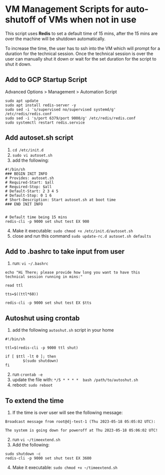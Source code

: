 # VM Management Scripts for auto-shutoff of VMs when not in use

This script uses **Redis** to set a default time of 15 mins, after the 15 mins are over the machine will be shutdown automatically. 

To increase the time, the user has to ssh into the VM which will prompt for a duration for the technical session. Once the technical session is over the user can manually shut it down or wait for the set duration for the script to shut it down.

## Add to GCP Startup Script
Advanced Options > Management > Automation Script

```
sudo apt update
sudo apt install redis-server -y
sudo sed -i 's/supervised no/supervised systemd/g' /etc/redis/redis.conf
sudo sed -i 's/port 6379/port 9000/g' /etc/redis/redis.conf
sudo systemctl restart redis.service
```

## Add autoset.sh script
1. `cd /etc/init.d`
2. `sudo vi autoset.sh`
3. add the following:
```
#!/bin/sh
### BEGIN INIT INFO
# Provides: autoset.sh
# Required-Start: $all
# Required-Stop: $all
# Default-Start: 2 3 4 5
# Default-Stop: 0 1 6
# Short-Description: Start autoset.sh at boot time
### END INIT INFO


# Default time being 15 mins
redis-cli -p 9000 set shut test EX 900
```
4. Make it executable: `sudo chmod +x /etc/init.d/autoset.sh`
5. close and run this command `sudo update-rc.d autoset.sh defaults`

## Add to .bashrc to take input from user
1. run: `vi ~/.bashrc`
```
echo "Hi There; please provide how long you want to have this technical session running in mins:"

read ttl

tts=$((ttl*60))

redis-cli -p 9000 set shut test EX $tts
```

## Autoshut using crontab
1. add the following `autoshut.sh` script in your home
```
#!/bin/sh

ttl=$(redis-cli -p 9000 ttl shut)

if [ $ttl -lt 0 ]; then
        $(sudo shutdown)
fi
```
2. run `crontab -e`
3. update the file with: `*/5 * * * *  bash /path/to/autoshut.sh`
4. reboot: `sudo reboot`

## To extend the time
1. If the time is over user will see the following message:
```
Broadcast message from root@dj-test-1 (Thu 2023-05-18 05:05:02 UTC):

The system is going down for poweroff at Thu 2023-05-18 05:06:02 UTC!
```
2. run `vi ~/timeextend.sh`
3. Add the following:

```
sudo shutdown -c
redis-cli -p 9000 set shut test EX 3600
```
4. Make it executable: `sudo chmod +x ~/timeextend.sh`
